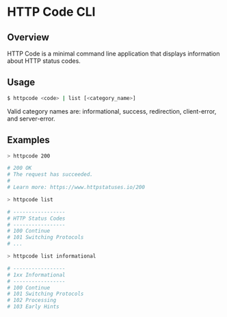 # HTTP Code CLI

## Overview

HTTP Code is a minimal command line application that displays information about HTTP status codes.

## Usage

```bash
$ httpcode <code> | list [<category_name>]
```

Valid category names are: informational, success, redirection, client-error, and server-error.

## Examples

```bash
> httpcode 200

# 200 OK
# The request has succeeded.
# 
# Learn more: https://www.httpstatuses.io/200

> httpcode list

# -----------------
# HTTP Status Codes
# -----------------
# 100 Continue
# 101 Switching Protocols
# ...

> httpcode list informational

# -----------------
# 1xx Informational
# -----------------
# 100 Continue
# 101 Switching Protocols
# 102 Processing
# 103 Early Hints
```
